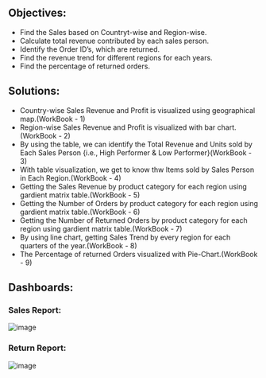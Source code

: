 ## Objectives:
  * Find the Sales based on Countryt-wise and Region-wise.
  * Calculate total revenue contributed by each sales person.
  * Identify the Order ID’s, which are returned.
  * Find the revenue trend for different regions for each years.
  * Find the percentage of returned orders.
## Solutions:
  * Country-wise Sales Revenue and Profit is visualized using geographical map.(WorkBook - 1)
  * Region-wise Sales Revenue and Profit is visualized with bar chart.(WorkBook - 2)
  * By using the table, we can identify the Total Revenue and Units sold by Each Sales Person {i.e., High Performer & Low Performer}(WorkBook - 3)
  * With table visualization, we get to know thw Items sold by Sales Person in Each Region.(WorkBook - 4)
  * Getting the Sales Revenue by product category for each region using gardient matrix table.(WorkBook - 5)
  * Getting the Number of Orders by product category for each region using gardient matrix table.(WorkBook - 6)
  * Getting the Number of Returned Orders by product category for each region using gardient matrix table.(WorkBook - 7)
  * By using line chart, getting Sales Trend by every region for each quarters of the year.(WorkBook - 8)
  * The Percentage of returned Orders visualized with Pie-Chart.(WorkBook - 9)
## Dashboards:

### Sales Report:

![image](https://github.com/bala-1409/Tableau-Visualization-Viz.-Project/assets/136687053/2d5c138d-5451-4491-9f47-4ba608d552c7)

### Return Report:

![image](https://github.com/bala-1409/Tableau-Visualization-Viz.-Project/assets/136687053/a53bd1e1-0274-4fa1-8c9d-9bc63683e694)
